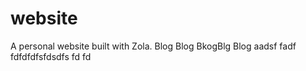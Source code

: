 # website

A personal website built with Zola.
Blog Blog BkogBlg
Blog
aadsf
fadf
fdfdfdfsfdsdfs
fd
fd
